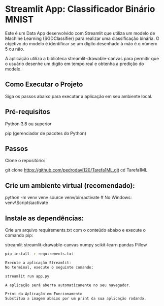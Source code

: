 # Streamlit App: Classificador Binário MNIST

Este é um Data App desenvolvido com Streamlit que utiliza um modelo de Machine Learning (SGDClassifier) para realizar uma classificação binária. O objetivo do modelo é identificar se um dígito desenhado à mão é o número 5 ou não.

A aplicação utiliza a biblioteca streamlit-drawable-canvas para permitir que o usuário desenhe um dígito em tempo real e obtenha a predição do modelo.

## Como Executar o Projeto
Siga os passos abaixo para executar a aplicação em seu ambiente local.

## Pré-requisitos
Python 3.8 ou superior

pip (gerenciador de pacotes do Python)

## Passos
Clone o repositório:

git clone https://github.com/pedrodavi120/Tarefa1ML.git
cd Tarefa1ML

## Crie um ambiente virtual (recomendado):

python -m venv venv
source venv/bin/activate  # No Windows: venv\Scripts\activate

## Instale as dependências:
Crie um arquivo requirements.txt com o conteúdo abaixo e execute o comando pip:

streamlit
streamlit-drawable-canvas
numpy
scikit-learn
pandas
Pillow
```bash
pip install -r requirements.txt

Execute a aplicação Streamlit:
No terminal, execute o seguinte comando:

streamlit run app.py

A aplicação será aberta automaticamente no seu navegador.

Print da Aplicação em Funcionamento
Substitua a imagem abaixo por um print da sua aplicação rodando.
